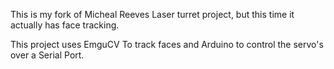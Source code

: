 This is my fork of Micheal Reeves Laser turret project, but this time it actually has face tracking.

This project uses EmguCV To track faces and Arduino to control the servo's over a Serial Port.
